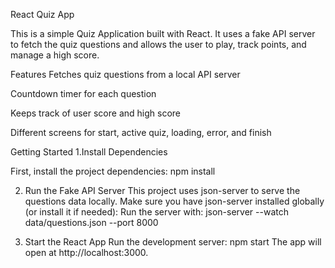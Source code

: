 React Quiz App

This is a simple Quiz Application built with React. It uses a fake API server to fetch the quiz questions and allows the user to play, track points, and manage a high score.

Features
Fetches quiz questions from a local API server

Countdown timer for each question

Keeps track of user score and high score

Different screens for start, active quiz, loading, error, and finish

Getting Started
1.Install Dependencies

First, install the project dependencies:
npm install

2. Run the Fake API Server
This project uses json-server to serve the questions data locally.
Make sure you have json-server installed globally (or install it if needed):
Run the server with:
json-server --watch data/questions.json --port 8000

3. Start the React App
Run the development server:
npm start
The app will open at http://localhost:3000.
